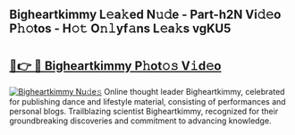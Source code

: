 ## Bigheartkimmy L𝚎a𝚔ed N𝚞𝚍e - Part-h2N Vi𝚍𝚎o P𝚑𝚘tos - H𝚘𝚝 O𝚗𝚕yf𝚊ns L𝚎a𝚔s vgKU5

# <h2><a href="http://kf1q6h1.oniu.top/?m=Bigheartkimmy">🔗👉 🔴 Bigheartkimmy P𝚑ot𝚘𝚜 V𝚒d𝚎o</a></h2>

[![Bigheartkimmy Nu𝚍e𝚜](https://i.imgur.com/0qMVB7G.gif)](http://kf1q6h1.oniu.top/?m=Bigheartkimmy)
Online thought leader Bigheartkimmy, celebrated for publishing dance and lifestyle material, consisting of performances and personal blogs. Trailblazing scientist Bigheartkimmy, recognized for their groundbreaking discoveries and commitment to advancing knowledge.  
